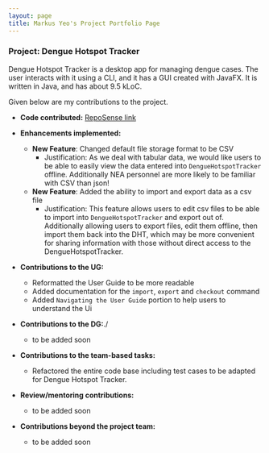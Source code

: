 ```yaml
---
layout: page
title: Markus Yeo's Project Portfolio Page
---
```


### Project: Dengue Hotspot Tracker

Dengue Hotspot Tracker is a desktop app for managing dengue cases. The user interacts with it using a CLI, and it has a GUI created with JavaFX. It is written in Java, and has about 9.5 kLoC.

Given below are my contributions to the project.

* **Code contributed:** [RepoSense link](https://nus-cs2103-ay2223s2.github.io/tp-dashboard/?search=markusyeo)


* **Enhancements implemented:**
  * **New Feature**: Changed default file storage format to be CSV
    * Justification: As we deal with tabular data, we would like users to be able to easily view the data entered into `DengueHotspotTracker` offline. Additionally NEA personnel are more likely to be familiar with CSV than json!
  * **New Feature**: Added the ability to import and export data as a csv file
    * Justification: This feature allows users to edit csv files to be able to import into `DengueHotspotTracker` and export out of. Additionally allowing users to export files, edit them offline, then import them back into the DHT, which may be more convenient for sharing information with those without direct access to the DengueHotspotTracker.


* **Contributions to the UG:**
  * Reformatted the User Guide to be more readable
  * Added documentation for the `import`, `export` and `checkout` command
  * Added `Navigating the User Guide` portion to help users to understand the Ui



* **Contributions to the DG:**./
    * to be added soon


* **Contributions to the team-based tasks:**
    * Refactored the entire code base including test cases to be adapted for Dengue Hotspot Tracker.


* **Review/mentoring contributions:**
    * to be added soon


* **Contributions beyond the project team:**
    * to be added soon


